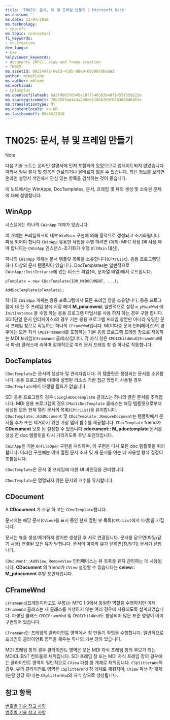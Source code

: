 ```yaml
---
title: 'TN025: 문서, 뷰 및 프레임 만들기 | Microsoft Docs'
ms.custom: ''
ms.date: 11/04/2016
ms.technology:
- cpp-mfc
ms.topic: conceptual
f1_keywords:
- vc.creation
dev_langs:
- C++
helpviewer_keywords:
- documents [MFC], view and frame creation
- TN025
ms.assetid: 09254d72-6e1d-43db-80e9-693887dbeda2
author: mikeblome
ms.author: mblome
ms.workload:
- cplusplus
ms.openlocfilehash: 6a5fd603fdb45ac0f754858384df1455f559222e
ms.sourcegitcommit: 76b7653ae443a2b8eb1186b789f8503609d6453e
ms.translationtype: MT
ms.contentlocale: ko-KR
ms.lasthandoff: 05/04/2018
---
```

# <a name="tn025-document-view-and-frame-creation"></a>TN025: 문서, 뷰 및 프레임 만들기
> [!NOTE]
>  다음 기술 노트는 온라인 설명서에 먼저 포함되어 있었으므로 업데이트되지 않았습니다. 따라서 일부 절차 및 항목은 만료되거나 올바르지 않을 수 있습니다. 최신 정보를 보려면 온라인 설명서 색인에서 관심 있는 항목을 검색하는 것이 좋습니다.  
  
 이 노트에서는 WinApps, DocTemplates, 문서, 프레임 및 뷰의 생성 및 소유권 문제에 대해 설명합니다.  
  
## <a name="winapp"></a>WinApp  
 시스템에는 하나의 `CWinApp` 개체가 있습니다.  
  
 이 개체는 프레임워크의 내부 `WinMain` 구현에 의해 정적으로 생성되고 초기화됩니다. 파생 되어야 합니다 `CWinApp` 유용한 작업을 수행 하려면 (예외: MFC 확장 Dll 사용 해야 합니다는 `CWinApp` 인스턴스-초기화가 수행 `DllMain` 대신).  
  
 하나의 `CWinApp` 개체는 문서 템플릿 목록을 소유합니다(`CPtrList`). 응용 프로그램당 하나 이상의 문서 템플릿이 있습니다. DocTemplates는 일반적으로 `CWinApp::InitInstance`에 있는 리소스 파일(즉, 문자열 배열)에서 로드됩니다.  
  
```  
pTemplate = new CDocTemplate(IDR_MYDOCUMENT, ...);

AddDocTemplate(pTemplate);
```  
  
 하나의 `CWinApp` 개체는 응용 프로그램에서 모든 프레임 창을 소유합니다. 응용 프로그램에 대 한 주 프레임 창에 저장 해야 **M_pmainwnd**; 일반적으로 설정 `m_pMainWnd` 에 `InitInstance` 을 수행 하는 응용 프로그램 마법사를 사용 하지 하는 경우 구현 합니다. SDI(단일 문서 인터페이스)의 경우 기본 응용 프로그램 프레임 창뿐만 아니라 유일한 문서 프레임 창으로 작동하는 하나의 `CFrameWnd`입니다. MDI(다중 문서 인터페이스)의 경우에는 모든 자식 `CMDIFrameWnd`를 포함하는 기본 응용 프로그램 프레임 창으로 작동하는 MDI 프레임(`CFrameWnd` 클래스)입니다. 각 자식 창은 `CMDIChildWnd`(`CFrameWnd`에서 파생) 클래스에 속하며 잠재적으로 여러 문서 프레임 창 중 하나로 작동합니다.  
  
## <a name="doctemplates"></a>DocTemplates  
 `CDocTemplate`는 문서의 생성자 및 관리자입니다. 이 템플릿은 생성되는 문서를 소유합니다. 응용 프로그램에 아래에 설명된 리소스 기반 접근 방법이 사용될 경우 `CDocTemplate`에서 파생될 필요가 없습니다.  
  
 SDI 응용 프로그램의 경우 `CSingleDocTemplate` 클래스는 하나의 열린 문서를 추적합니다. MDI 응용 프로그램의 경우 `CMultiDocTemplate` 클래스는 해당 템플릿으로부터 생성된 모든 현재 열린 문서의 목록(`CPtrList`)을 유지합니다. `CDocTemplate::AddDocument` 및 `CDocTemplate::RemoveDocument`는 템플릿에서 문서를 추가 또는 제거하기 위한 가상 멤버 함수를 제공합니다. `CDocTemplate` friend가 **CDocument** 보호 된 설정할 수 있습니다 **cdocument:: M_pdoctemplate** 문서를 생성 한 doc 템플릿을 다시 가리키도록 후방 포인터입니다.  
  
 `CWinApp`은 기본 `OnFileOpen` 구현을 처리하며, 이 구현은 다시 모든 doc 템플릿을 쿼리합니다. 이러한 구현에는 이미 열린 문서 조사 및 새 문서를 여는 데 사용할 형식 결정이 포함됩니다.  
  
 `CDocTemplate`은 문서 및 프레임에 대한 UI 바인딩을 관리합니다.  
  
 `CDocTemplate`은 명명되지 않은 문서의 개수를 유지합니다.  
  
## <a name="cdocument"></a>CDocument  
 A **CDocument** 가 소유 하 고는 `CDocTemplate`합니다.  
  
 문서에는 해당 문서(`CView`)를 표시 중인 현재 열린 뷰 목록(`CPtrList`에서 파생)을 가집니다.  
  
 문서는 뷰를 생성/제거하지 않지만 생성된 후 서로 연결됩니다. 문서를 닫으면(파일/닫기 사용) 연결된 모든 뷰가 닫힙니다. 문서의 마지막 뷰가 닫히면(창/닫기) 문서가 닫힙니다.  
  
 `CDocument::AddView`, `RemoveView` 인터페이스는 뷰 목록을 유지 관리하는 데 사용됩니다. **CDocument** 의 friend가 `CView` 설정할 수 있습니다는 **cview:: M_pdocument** 후방 포인터입니다.  
  
## <a name="cframewnd"></a>CFrameWnd  
 `CFrameWnd`(프레임이라고도 부름)는 MFC 1.0에서 동일한 역할을 수행하지만 이제 `CFrameWnd` 클래스는 새 클래스를 파생하지 않는 여러 경우에 사용되도록 설계되었습니다. 파생된 클래스 `CMDIFrameWnd` 및 `CMDIChildWnd`도 향상되어 많은 표준 명령이 이미 구현되어 있습니다.  
  
 `CFrameWnd`는 프레임의 클라이언트 영역에서 창 만들기 작업을 수행합니다. 일반적으로 프레임의 클라이언트 영역을 채우는 하나의 기본 창이 있습니다.  
  
 MDI 프레임 창의 경우 클라이언트 영역은 모든 MDI 자식 프레임 창의 부모가 되는 MDICLIENT 컨트롤로 채워집니다. SDI 프레임 창 또는 MDI 자식 프레임 창의 경우에는 클라이언트 영역이 일반적으로 `CView` 파생 창 개체로 채워집니다. `CSplitterWnd`의 경우, 뷰의 클라이언트 영역은 `CSplitterWnd` 창 개체로 채워지며, `CView` 파생 창 개체(분할 창당 하나)는 `CSplitterWnd`의 자식 창으로 생성됩니다.  
  
## <a name="see-also"></a>참고 항목  
 [번호별 기술 참고 사항](../mfc/technical-notes-by-number.md)   
 [범주별 기술 참고 사항](../mfc/technical-notes-by-category.md)

